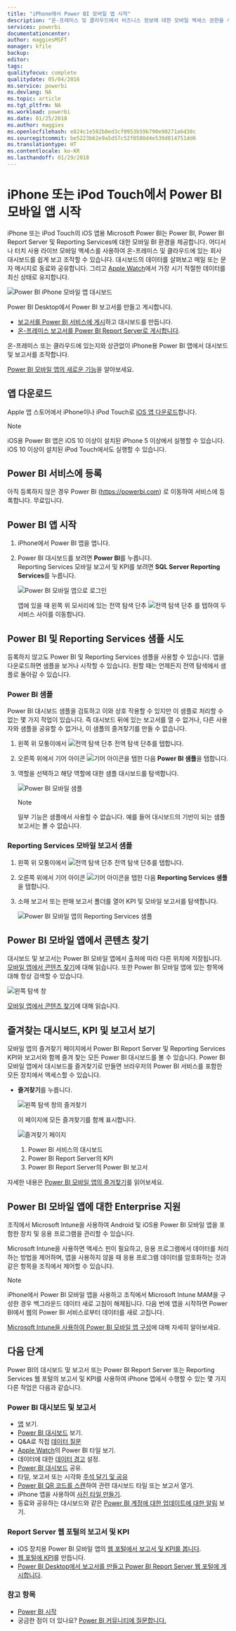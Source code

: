 ```yaml
---
title: "iPhone에서 Power BI 모바일 앱 시작"
description: "온-프레미스 및 클라우드에서 비즈니스 정보에 대한 모바일 액세스 권한을 사용하여 iPhone에서 iOS 앱용 Microsoft Power BI가 Power BI를 휴대하는 방법에 대해 알아봅니다."
services: powerbi
documentationcenter: 
author: maggiesMSFT
manager: kfile
backup: 
editor: 
tags: 
qualityfocus: complete
qualitydate: 05/04/2016
ms.service: powerbi
ms.devlang: NA
ms.topic: article
ms.tgt_pltfrm: NA
ms.workload: powerbi
ms.date: 01/25/2018
ms.author: maggies
ms.openlocfilehash: e824c1e582b8ed3cf0953b59b790e90271a6d38c
ms.sourcegitcommit: be5223b62e9a5d57c52f8588d4e539d814751dd6
ms.translationtype: HT
ms.contentlocale: ko-KR
ms.lasthandoff: 01/29/2018
---
```

# <a name="get-started-with-the-power-bi-mobile-app-on-an-iphone-or-ipod-touch"></a>iPhone 또는 iPod Touch에서 Power BI 모바일 앱 시작
iPhone 또는 iPod Touch의 iOS 앱용 Microsoft Power BI는 Power BI, Power BI Report Server 및 Reporting Services에 대한 모바일 BI 환경을 제공합니다. 어디서나 터치 사용 라이브 모바일 액세스를 사용하여 온-프레미스 및 클라우드에 있는 회사 대시보드를 쉽게 보고 조작할 수 있습니다. 대시보드의 데이터를 살펴보고 메일 또는 문자 메시지로 동료와 공유합니다. 그리고 [Apple Watch](mobile-apple-watch.md)에서 가장 시기 적절한 데이터를 최신 상태로 유지합니다.  

![Power BI iPhone 모바일 앱 대시보드](media/mobile-iphone-app-get-started/power-bi-mobile-get-started-dash.png)

Power BI Desktop에서 Power BI 보고서를 만들고 게시합니다.

* [보고서를 Power BI 서비스에 게시](service-get-started.md)하고 대시보드를 만듭니다.
* [온-프레미스 보고서를 Power BI Report Server로 게시합니다](report-server/quickstart-create-powerbi-report.md).

온-프레미스 또는 클라우드에 있는지와 상관없이 iPhone용 Power BI 앱에서 대시보드 및 보고서를 조작합니다.

[Power BI 모바일 앱의 새로운 기능](mobile-whats-new-in-the-mobile-apps.md)을 알아보세요.

## <a name="download-the-app"></a>앱 다운로드
Apple 앱 스토어에서 iPhone이나 iPod Touch로 [iOS 앱 다운로드](http://go.microsoft.com/fwlink/?LinkId=522062 "iPhone 앱을 다운로드")합니다.

> [!NOTE]
> iOS용 Power BI 앱은 iOS 10 이상이 설치된 iPhone 5 이상에서 실행할 수 있습니다. iOS 10 이상이 설치된 iPod Touch에서도 실행할 수 있습니다.
> 
> 

## <a name="sign-up-for-the-power-bi-service"></a>Power BI 서비스에 등록
아직 등록하지 않은 경우 Power BI (https://powerbi.com) 로 이동하여 서비스에 등록합니다. 무료입니다.

## <a name="get-started-with-the-power-bi-app"></a>Power BI 앱 시작
1. iPhone에서 Power BI 앱을 엽니다.
2. Power BI 대시보드를 보려면 **Power BI**를 누릅니다.  
   Reporting Services 모바일 보고서 및 KPI를 보려면 **SQL Server Reporting Services**를 누릅니다.
   
   ![Power BI 모바일 앱으로 로그인](media/mobile-iphone-app-get-started/power-bi-connect-to-login.png)
   
   앱에 있을 때 왼쪽 위 모서리에 있는 전역 탐색 단추 ![전역 탐색 단추](media/mobile-iphone-app-get-started/power-bi-iphone-global-nav-button.png) 를 탭하여 두 서비스 사이를 이동합니다. 

## <a name="try-the-power-bi-and-reporting-services-samples"></a>Power BI 및 Reporting Services 샘플 시도
등록하지 않고도 Power BI 및 Reporting Services 샘플을 사용할 수 있습니다. 앱을 다운로드하면 샘플을 보거나 시작할 수 있습니다. 원할 때는 언제든지 전역 탐색에서 샘플로 돌아갈 수 있습니다.

### <a name="power-bi-samples"></a>Power BI 샘플
Power BI 대시보드 샘플을 검토하고 이와 상호 작용할 수 있지만 이 샘플로 처리할 수 없는 몇 가지 작업이 있습니다. 즉 대시보드 뒤에 있는 보고서를 열 수 없거나, 다른 사용자와 샘플을 공유할 수 없거나, 이 샘플의 즐겨찾기를 만들 수 없습니다.

1. 왼쪽 위 모퉁이에서 ![전역 탐색 단추](media/mobile-iphone-app-get-started/power-bi-iphone-global-nav-button.png) 전역 탐색 단추를 탭합니다.
2. 오른쪽 위에서 기어 아이콘 ![기어 아이콘](media/mobile-iphone-app-get-started/power-bi-ios-gear-icon.png)을 탭한 다음 **Power BI 샘플**을 탭합니다.
3. 역할을 선택하고 해당 역할에 대한 샘플 대시보드를 탐색합니다.  
   
   ![Power BI 모바일 샘플](media/mobile-iphone-app-get-started/power-bi-iphone-powerbi-samples.png)
   
   > [!NOTE]
   > 일부 기능은 샘플에서 사용할 수 없습니다. 예를 들어 대시보드의 기반이 되는 샘플 보고서는 볼 수 없습니다.  
   > 
   > 

### <a name="reporting-services-mobile-report-samples"></a>Reporting Services 모바일 보고서 샘플
1. 왼쪽 위 모퉁이에서 ![전역 탐색 단추](media/mobile-iphone-app-get-started/power-bi-iphone-global-nav-button.png) 전역 탐색 단추를 탭합니다.
2. 오른쪽 위에서 기어 아이콘 ![기어 아이콘](media/mobile-iphone-app-get-started/power-bi-ios-gear-icon.png)을 탭한 다음 **Reporting Services 샘플**을 탭합니다.
3. 소매 보고서 또는 판매 보고서 폴더를 열어 KPI 및 모바일 보고서를 탐색합니다.
   
   ![Power BI 모바일 앱의 Reporting Services 샘플](media/mobile-iphone-app-get-started/power-bi-iphone-ssrs-samples.png)

## <a name="find-your-content-in-the-power-bi-mobile-apps"></a>Power BI 모바일 앱에서 콘텐츠 찾기
대시보드 및 보고서는 Power BI 모바일 앱에서 출처에 따라 다른 위치에 저장됩니다. [모바일 앱에서 콘텐츠 찾기](mobile-apps-find-content-mobile-devices.md)에 대해 읽습니다. 또한 Power BI 모바일 앱에 있는 항목에 대해 항상 검색할 수 있습니다. 

![왼쪽 탐색 창](media/mobile-iphone-app-get-started/power-bi-iphone-left-nav.png)

[모바일 앱에서 콘텐츠 찾기](mobile-apps-find-content-mobile-devices.md)에 대해 읽습니다.

## <a name="view-your-favorite-dashboards-kpis-and-reports"></a>즐겨찾는 대시보드, KPI 및 보고서 보기
모바일 앱의 즐겨찾기 페이지에서 Power BI Report Server 및 Reporting Services KPI와 보고서와 함께 즐겨 찾는 모든 Power BI 대시보드를 볼 수 있습니다. Power BI 모바일 앱에서 대시보드를 즐겨찾기로 만들면 브라우저의 Power BI 서비스를 포함한 모든 장치에서 액세스할 수 있습니다. 

* **즐겨찾기**를 누릅니다.
  
   ![왼쪽 탐색 창의 즐겨찾기](media/mobile-iphone-app-get-started/power-bi-iphone-favorites-nav.png)
  
   이 페이지에 모든 즐겨찾기를 함께 표시합니다.
  
   ![즐겨찾기 페이지](media/mobile-iphone-app-get-started/power-bi-iphone-faves-report-server-number-callouts.png)
  
  1. Power BI 서비스의 대시보드
  2. Power BI Report Server의 KPI
  3. Power BI Report Server의 Power BI 보고서

자세한 내용은 [Power BI 모바일 앱의 즐겨찾기](mobile-apps-favorites.md)를 읽어보세요.

## <a name="enterprise-support-for-the-power-bi-mobile-apps"></a>Power BI 모바일 앱에 대한 Enterprise 지원
조직에서 Microsoft Intune을 사용하여 Android 및 iOS용 Power BI 모바일 앱을 포함한 장치 및 응용 프로그램을 관리할 수 있습니다.

Microsoft Intune을 사용하면 액세스 핀이 필요하고, 응용 프로그램에서 데이터를 처리하는 방법을 제어하며, 앱을 사용하지 않을 때 응용 프로그램 데이터를 암호화하는 것과 같은 항목을 조직에서 제어할 수 있습니다.

> [!NOTE]
> iPhone에서 Power BI 모바일 앱을 사용하고 조직에서 Microsoft Intune MAM을 구성한 경우 백그라운드 데이터 새로 고침이 해제됩니다. 다음 번에 앱을 시작하면 Power BI에서 웹의 Power BI 서비스로부터 데이터를 새로 고칩니다.
> 
> 

[Microsoft Intune을 사용하여 Power BI 모바일 앱 구성](service-admin-mobile-intune.md)에 대해 자세히 알아보세요. 

## <a name="next-steps"></a>다음 단계
Power BI의 대시보드 및 보고서 또는 Power BI Report Server 또는 Reporting Services 웹 포털의 보고서 및 KPI를 사용하여 iPhone 앱에서 수행할 수 있는 몇 가지 다른 작업은 다음과 같습니다.

### <a name="power-bi-dashboards-and-reports"></a>Power BI 대시보드 및 보고서
* [앱](service-install-use-apps.md) 보기.
* [Power BI 대시보드](mobile-apps-view-dashboard.md) 보기.
* Q&A로 직접 [데이터 질문](mobile-apps-ios-qna.md)
* [Apple Watch](mobile-apple-watch.md)의 Power BI 타일 보기.
* 데이터에 대한 [데이터 경고](mobile-set-data-alerts-in-the-mobile-apps.md) 설정.
* [Power BI 대시보드](mobile-share-dashboard-from-the-mobile-apps.md) 공유.
* 타일, 보고서 또는 시각화 [주석 달기 및 공유](mobile-annotate-and-share-a-tile-from-the-mobile-apps.md)
* [Power BI QR 코드를 스캔](mobile-apps-qr-code.md)하여 관련 대시보드 타일 또는 보고서 열기.
* iPhone 앱을 사용하여 [사진 타일 만들기](mobile-iphone-app-get-started.md).
* 동료와 공유하는 대시보드와 같은 [Power BI 계정에 대한 업데이트에 대한 알림](mobile-apps-notification-center.md) 보기.

### <a name="reports-and-kpis-on-the-report-server-web-portals"></a>Report Server 웹 포털의 보고서 및 KPI
* iOS 장치용 Power BI 모바일 앱의 [웹 포털에서 보고서 및 KPI를 봅니다](mobile-app-ssrs-kpis-mobile-on-premises-reports.md).
* [웹 포털에 KPI](https://docs.microsoft.com/sql/reporting-services/working-with-kpis-in-reporting-services)를 만듭니다.
* [Power BI Desktop에서 보고서를 만들고 Power BI Report Server 웹 포털에 게시합니다](report-server/quickstart-create-powerbi-report.md).

### <a name="see-also"></a>참고 항목
* [Power BI 시작](service-get-started.md)
* 궁금한 점이 더 있나요? [Power BI 커뮤니티에 질문합니다.](http://community.powerbi.com/)

